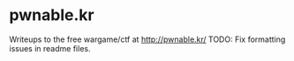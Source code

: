 # pwnable.kr
Writeups to the free wargame/ctf at http://pwnable.kr/
TODO: Fix formatting issues in readme files.
